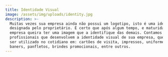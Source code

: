 ```yaml
---
title: Identidade Visual
image: /assets/img/uploads/identity.jpg
description: >-
  Muitas vezes sua empresa ainda não possui um logotipo, isto é uma identidade
  designada pelo proprietário. É certo que após algum tempo, e maturidade, a
  empresa queira ter uma imagem que a identifique das demais. Contamos com
  profissionais que desenvolvem a identidade visual de sua empresa, que poderá
  ser utilizado no cotidiano em: cartões de visita, impressos, uniformes,
  baners, panfletos, brindes promocionais, entre outros.
---
```


